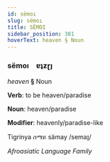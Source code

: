 ```yaml
---
id: sëmoı
slug: sëmoı
title: SËMOI
sidebar_position: 381
hoverText: heaven § Noun
---
```


### sëmoı&emsp;<span kind="abugida">ɐʇƶɽȷ</span>

*heaven* **§** Noun

**Verb**: to be heaven/paradise

**Noun**: heaven/paradise

**Modifier**: heavenly/paradise-like

Tigrinya ሰማይ sämay /semaɪ̯/

*Afroasiatic Language Family*